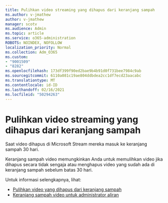 ```yaml
---
title: Pulihkan video streaming yang dihapus dari keranjang sampah
ms.author: v-jmathew
author: v-jmathew
manager: scotv
ms.audience: Admin
ms.topic: article
ms.service: o365-administration
ROBOTS: NOINDEX, NOFOLLOW
localization_priority: Normal
ms.collection: Adm_O365
ms.custom:
- "9001509"
- "8282"
ms.openlocfilehash: 173df399f90ed2bae9b4b91d0f731bee7984c9ab
ms.sourcegitcommit: 6110a081c19ae804ddbdea2cc1df7ecd23aacabc
ms.translationtype: MT
ms.contentlocale: id-ID
ms.lasthandoff: 02/16/2021
ms.locfileid: "50294263"
---
```

# <a name="recover-your-deleted-stream-videos-from-the-recycle-bin"></a>Pulihkan video streaming yang dihapus dari keranjang sampah

Saat video dihapus di Microsoft Stream mereka masuk ke keranjang sampah 30 hari.

Keranjang sampah video memungkinkan Anda untuk memulihkan video jika dihapus secara tidak sengaja atau menghapus video yang sudah ada di keranjang sampah sebelum batas 30 hari.

Untuk informasi selengkapnya, lihat:

- [Pulihkan video yang dihapus dari keranjang sampah](https://docs.microsoft.com/stream/portal-my-recycle-bin)
- [Keranjang sampah video untuk administrator aliran](https://docs.microsoft.com/stream/admin-recycle-bin)
